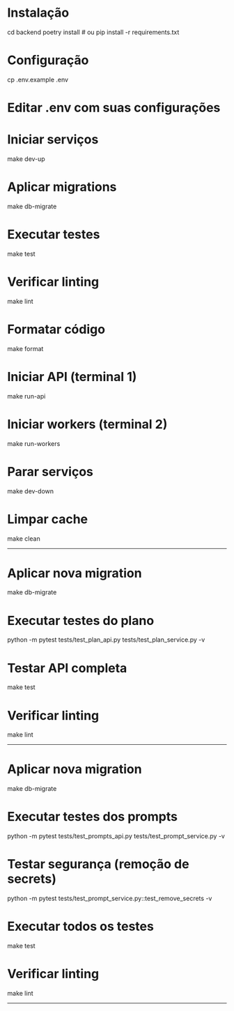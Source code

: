 # Instalação
cd backend
poetry install  # ou pip install -r requirements.txt

# Configuração
cp .env.example .env
# Editar .env com suas configurações

# Iniciar serviços
make dev-up

# Aplicar migrations
make db-migrate

# Executar testes
make test

# Verificar linting
make lint

# Formatar código
make format

# Iniciar API (terminal 1)
make run-api

# Iniciar workers (terminal 2)
make run-workers

# Parar serviços
make dev-down

# Limpar cache
make clean



----------------

# Aplicar nova migration
make db-migrate

# Executar testes do plano
python -m pytest tests/test_plan_api.py tests/test_plan_service.py -v

# Testar API completa
make test

# Verificar linting
make lint

-----------------

# Aplicar nova migration
make db-migrate

# Executar testes dos prompts
python -m pytest tests/test_prompts_api.py tests/test_prompt_service.py -v

# Testar segurança (remoção de secrets)
python -m pytest tests/test_prompt_service.py::test_remove_secrets -v

# Executar todos os testes
make test

# Verificar linting
make lint

----------------